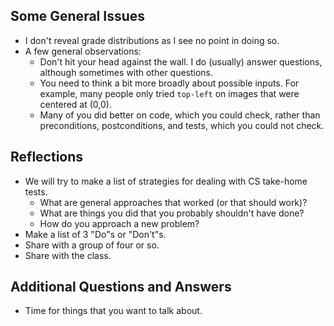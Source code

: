 Some General Issues
-------------------

* I don't reveal grade distributions as I see no point in doing so.
* A few general observations:
    * Don't hit your head against the wall.  I do (usually) answer questions,
      although sometimes with other questions.
    * You need to think a bit more broadly about possible inputs.  For example, 
      many people only tried `top-left` on images that were centered at (0,0).
    * Many of you did better on code, which you could check, rather than
      preconditions, postconditions, and tests, which you could not check.

Reflections
-----------

* We will try to make a list of strategies for dealing with CS take-home
  tests.
    * What are general approaches that worked (or that should work)?
    * What are things you did that you probably shouldn't have done?
    * How do you approach a new problem?
* Make a list of 3 "Do"s or "Don't"s.
* Share with a group of four or so.
* Share with the class.

Additional Questions and Answers
--------------------------------

* Time for things that you want to talk about.
